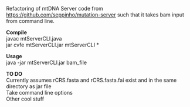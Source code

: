 Refactoring of mtDNA Server code from https://github.com/seppinho/mutation-server such that it takes bam input
from command line.

**Compile**  
javac mtServerCLI.java  
jar cvfe mtServerCLI.jar mtServerCLI *

**Usage**  
java -jar mtServerCLI.jar bam_file

**TO DO**  
Currently assumes rCRS.fasta and rCRS.fasta.fai exist and in the same directory as jar file  
Take command line options  
Other cool stuff  

 



